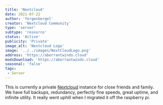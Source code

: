 ```yaml
---
title: 'Nextcloud'
date: 2021-07-22
author: 'fergenbergel'
creator: 'Nextcloud Community'
type: 'server'
subtype: 'resource'
status: 'Active'
publicity: 'Private'
image_alt: 'Nextcloud Logo'
image: '../../images/NextCloudLogo.png'
address: 'https://aberrantwinds.cloud'
modsDownload: 'https://aberrantwinds.cloud'
seasonal: 'false'
tags:
 - Server
---
```


This is currently a private [Nextcloud](https://nextcloud.com) instance for close friends and family. We have full backups, redundancy, perfectly fine speeds, great uptime, and infinite utility. It really went uphill when I migrated it off the raspberry pi.